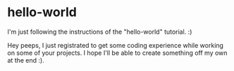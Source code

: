 # hello-world
I'm just following the instructions of the "hello-world" tutorial. :)

Hey peeps, I just registrated to get some coding experience while working on some of your projects.
I hope I'll be able to create something off my own at the end :).
